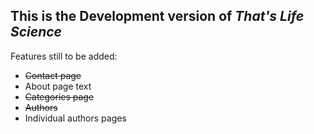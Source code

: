 ## This is the Development version of *That's Life Science*

Features still to be added:
* ~~Contact page~~
* About page text
* ~~Categories page~~
* ~~Authors~~
* Individual authors pages

